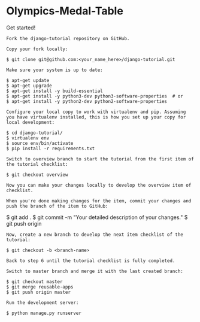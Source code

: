 # Olympics-Medal-Table
Get started!

    Fork the django-tutorial repository on GitHub.

    Copy your fork locally:

    $ git clone git@github.com:<your_name_here>/django-tutorial.git

    Make sure your system is up to date:

    $ apt-get update
    $ apt-get upgrade
    $ apt-get install -y build-essential
    $ apt-get install -y python3-dev python3-software-properties  # or
    $ apt-get install -y python2-dev python2-software-properties

    Configure your local copy to work with virtualenv and pip. Assuming you have virtualenv installed, this is how you set up your copy for local development:

    $ cd django-tutorial/
    $ virtualenv env
    $ source env/bin/activate
    $ pip install -r requirements.txt

    Switch to overview branch to start the tutorial from the first item of the tutorial checklist:

    $ git checkout overview

    Now you can make your changes locally to develop the overview item of checklist.

    When you're done making changes for the item, commit your changes and push the branch of the item to GitHub:

$ git add .
$ git commit -m "Your detailed description of your changes."
$ git push origin <branch-name>

    Now, create a new branch to develop the next item checklist of the tutorial:

    $ git checkout -b <branch-name>

    Back to step 6 until the tutorial checklist is fully completed.

    Switch to master branch and merge it with the last created branch:

    $ git checkout master
    $ git merge reusable-apps
    $ git push origin master

    Run the development server:

    $ python manage.py runserver

